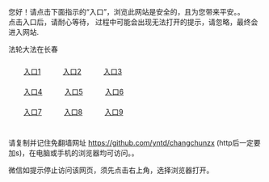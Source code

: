 您好！请点击下面指示的“入口”，浏览此网站是安全的，且为您带来平安。。 <br/>
点击入口后，请耐心等待， 过程中可能会出现无法打开的提示，请忽略，最终会进入网站. </br>

法轮大法在长春<br/>
<div style="padding:10px"><a style="margin:20px" target="_blank" href="https://d1utufgvw2q3kh.cloudfront.net/2Qpsp?vmqqxzkv" id="ccLink1" rel="nofollow">入口1</a> <a target="_blank" style="margin:20px" href="https://d30zizn73eumog.cloudfront.net/2Qpsp?bulumzho" id="ccLink2" rel="nofollow">入口2</a> <a style="margin:20px" target="_blank" href="https://d1yl5dgd392td5.cloudfront.net/2Qpsp?xqnxky" id="ccLink3" rel="nofollow">入口3</a></div>

<div style="padding:10px" ><a style="margin:20px" target="_blank" href="https://d1utufgvw2q3kh.cloudfront.net/2Qpsp?vmqqxzkv" id="ccLink4" rel="nofollow">入口4</a> <a style="margin:20px" href="https://d30zizn73eumog.cloudfront.net/2Qpsp?bulumzho" target="_blank" id="ccLink5" rel="nofollow">入口5</a> <a style="margin:20px" href="https://d1yl5dgd392td5.cloudfront.net/2Qpsp?xqnxky" target="_blank" id="ccLink6" rel="nofollow">入口6</a></div>

<div style="padding:10px"><a style="margin:20px" target="_blank" href="https://d1utufgvw2q3kh.cloudfront.net/2Qpsp?vmqqxzkv" id="ccLink7" rel="nofollow">入口7</a> <a style="margin:20px" href="https://d30zizn73eumog.cloudfront.net/2Qpsp?bulumzho" target="_blank" id="ccLink8" rel="nofollow">入口8</a> <a style="margin:20px" target="_blank" href="https://d1yl5dgd392td5.cloudfront.net/2Qpsp?xqnxky" id="ccLink9" rel="nofollow">入口9</a></div>

<br/>



请复制并记住免翻墙网址 https://github.com/yntd/changchunzx (http后一定要加s)，在电脑或手机的浏览器均可访问。。<br/>

微信如提示停止访问该网页，须先点击右上角，选择浏览器打开。
